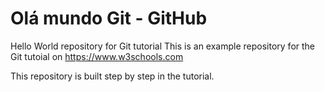 # Olá mundo Git - GitHub
Hello World repository for Git tutorial
This is an example repository for the Git tutoial on https://www.w3schools.com

This repository is built step by step in the tutorial.
